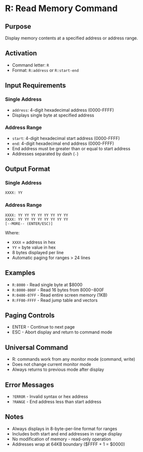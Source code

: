 # R: Read Memory Command

## Purpose
Display memory contents at a specified address or address range.

## Activation
- Command letter: `R`  
- Format: `R:address` or `R:start-end`

## Input Requirements

### Single Address
- `address`: 4-digit hexadecimal address (0000-FFFF)
- Displays single byte at specified address

### Address Range
- `start`: 4-digit hexadecimal start address (0000-FFFF)
- `end`: 4-digit hexadecimal end address (0000-FFFF)
- End address must be greater than or equal to start address
- Addresses separated by dash (`-`)

## Output Format

### Single Address
```
XXXX: YY
```

### Address Range
```
XXXX: YY YY YY YY YY YY YY YY
XXXX: YY YY YY YY YY YY YY YY
[--MORE-- (ENTER/ESC)]
```

Where:
- `XXXX` = address in hex
- `YY` = byte value in hex
- 8 bytes displayed per line
- Automatic paging for ranges > 24 lines

## Examples
- `R:8000` - Read single byte at $8000
- `R:8000-800F` - Read 16 bytes from $8000-$800F  
- `R:0400-07FF` - Read entire screen memory (1KB)
- `R:FF00-FFFF` - Read jump table and vectors

## Paging Controls
- ENTER - Continue to next page
- ESC - Abort display and return to command mode

## Universal Command
- R: commands work from any monitor mode (command, write)
- Does not change current monitor mode
- Always returns to previous mode after display

## Error Messages
- `?ERROR` - Invalid syntax or hex address
- `?RANGE` - End address less than start address

## Notes
- Always displays in 8-byte-per-line format for ranges
- Includes both start and end addresses in range display
- No modification of memory - read-only operation
- Addresses wrap at 64KB boundary ($FFFF + 1 = $0000)